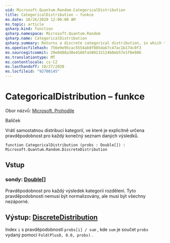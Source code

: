 ```yaml
---
uid: Microsoft.Quantum.Random.CategoricalDistribution
title: CategoricalDistribution – funkce
ms.date: 10/26/2020 12:00:00 AM
ms.topic: article
qsharp.kind: function
qsharp.namespace: Microsoft.Quantum.Random
qsharp.name: CategoricalDistribution
qsharp.summary: Returns a discrete categorical distribution, in which the probability for each of a finite list of given outcomes is explicitly specified.
ms.openlocfilehash: 756e9e95cac5554ab8f885dab7c47ac1b174c0f3
ms.sourcegitcommit: 29e0d88a30e4166fa580132124b0eb57e1f0e986
ms.translationtype: MT
ms.contentlocale: cs-CZ
ms.lasthandoff: 10/27/2020
ms.locfileid: "92708145"
---
```

# <a name="categoricaldistribution-function"></a>CategoricalDistribution – funkce

Obor názvů: [Microsoft. Prohodile](xref:Microsoft.Quantum.Random)

Balíček [](https://nuget.org/packages/)


Vrátí samostatnou distribuci kategorií, ve které je explicitně určena pravděpodobnost pro každý konečný seznam daných výsledků.

```qsharp
function CategoricalDistribution (probs : Double[]) : Microsoft.Quantum.Random.DiscreteDistribution
```


## <a name="input"></a>Vstup

### <a name="probs--double"></a>sondy: [Double](xref:microsoft.quantum.lang-ref.double)[]

Pravděpodobnost pro každý výsledek kategorií rozdělení.
Tyto pravděpodobnosti nemusí být normalizovány, ale musí být všechny nezáporné.



## <a name="output--discretedistribution"></a>Výstup: [DiscreteDistribution](xref:Microsoft.Quantum.Random.DiscreteDistribution)

Index `i` s pravděpodobností `probs[i] / sum` , kde `sum` je součet `probs` vydaný pomocí `Fold(PlusD, 0.0, probs)` .